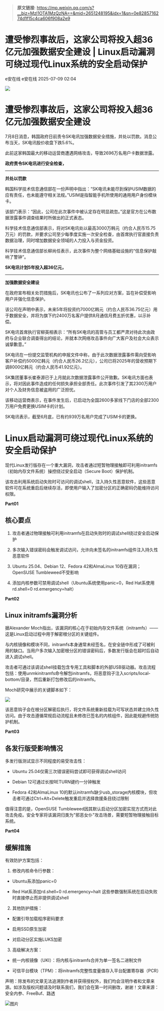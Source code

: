 > **原文链接**: https://mp.weixin.qq.com/s?__biz=MzI1OTA1MzQzNA==&mid=2651248195&idx=1&sn=0e8285716274d1f15c4ca606f908a2e9

#  遭受惨烈事故后，这家公司将投入超36亿元加强数据安全建设 | Linux启动漏洞可绕过现代Linux系统的安全启动保护  
e安在线  e安在线   2025-07-09 02:04  
  
![](https://mmbiz.qpic.cn/sz_mmbiz_png/1Y08O57sHWiahTldalExhOyzXNMO6kcO7ULmiclhSZfg8zVMLHEMUGBu3lBjFbjib8vsYDZzplofMSC7epkHHWpibw/640?wx_fmt=png&from=appmsg "")  
# 遭受惨烈事故后，这家公司将投入超36亿元加强数据安全建设  
  
7月8日消息，韩国政府日前责令SK电讯加强数据安全措施，并处以罚款。消息公布当天，SK电讯股价收盘下跌5.6%。  
  
此前这家韩国最大的移动运营商遭遇网络攻击，导致2696万名用户卡数据泄露。  
  
  
**政府责令SK电讯进行安全检查，**  
  
****  
**并处以罚款**  
  
  
韩国科学技术信息通信部在一份声明中指出：“SK电讯未能尽到保护USIM数据的应有责任，也未能遵守相关法规。”USIM是指智能手机所使用的通用用户身份模块卡。  
  
该部门表示：“因此，公司在此次事件中被认定存在明显疏忽。”这是官方在公布数据泄露事件调查结果时所做出的正式表态。  
  
科学技术信息通信部表示，将对SK电讯处以最高3000万韩元（约合人民币15.75万元）的罚款，并要求公司至少每季度实施一次安全检查，由首席执行官直接负责数据治理，同时增加数据安全领域的人力投入与资金投资。  
  
科学技术信息通信部长柳尚任表示，此次事件为整个网络基础设施的“信息保护敲响了警钟”。  
  
  
**SK电讯计划5年投入超36亿元，**  
  
****  
**加强数据安全建设**  
  
  
在政府宣布相关处罚措施后，SK电讯也公布了一系列应对方案，旨在补偿受影响用户并强化信息保护。  
  
该公司在声明中表示，未来5年将投资约7000亿韩元（约合人民币36.75亿元）用于数据安全，并将为旗下约2400万名客户提供8月通信月费五折优惠，以示补偿。  
  
SK电讯首席执行官柳英相表示：“所有SK电讯的高管与员工都严肃对待此次由政府与企业联合调查得出的结论，并就本次网络攻击事件向广大客户及社会大众表示诚挚歉意。”  
  
SK电讯在一份提交监管机构的申报文件中称，由于此次数据泄露事件需向受影响客户补偿约5000亿韩元（约合人民币26.2亿元），公司已将2025年的营收预期下调8000亿韩元（约合人民币41.92亿元）。  
  
SK集团董事长崔泰源已于上月就此次数据泄露事件公开致歉。SK电讯方面也表示，将对因此事件造成的任何损失承担全部责任。此次事件引发了其2300万用户对个人及财务信息被盗用的广泛担忧。  
  
该移动运营商表示，在事件发生后，已启动为全国2600多家线下门店的全部2300万用户免费更换USIM卡的计划。  
  
SK电讯表示，截至6月底，已有约939万名用户完成了USIM卡的更换。  
  
  
# Linux启动漏洞可绕过现代Linux系统的安全启动保护  
  
现代Linux发行版存在一个重大漏洞，攻击者通过短暂物理接触即可利用initramfs（初始内存文件系统）操控绕过安全启动（Secure Boot）保护机制。  
  
  
该攻击利用系统启动失败时可访问的调试shell，注入持久性恶意软件，这些恶意软件可在系统重启后继续存活，即使用户输入了加密分区的正确密码仍能维持访问权限。  
  
  
**Part01**  
## 核心要点  
  
  
1. 攻击者通过物理接触可利用initramfs在启动失败时的调试shell绕过安全启动保护  
  
  
2. 多次输入错误密码会触发调试访问，允许向未签名的initramfs组件注入持久性恶意软件  
  
  
3. Ubuntu 25.04、Debian 12、Fedora 42和AlmaLinux 10存在漏洞；OpenSUSE Tumbleweed不受影响  
  
  
4. 添加内核参数可禁用调试shell（Ubuntu系统使用panic=0，Red Hat系使用rd.shell=0 rd.emergency=halt）  
  
  
**Part02**  
## Linux initramfs漏洞分析  
  
  
据Alexander Moch指出，该漏洞的核心在于初始内存文件系统（initramfs）——这是Linux启动过程中用于解密根分区的关键组件。  
  
  
与内核镜像和模块不同，initramfs本身通常未经签名，在安全链中形成了可被利用的缺口。当用户多次输入加密根分区的错误密码后，多数发行版会在超时后自动进入调试shell。  
  
  
攻击者可通过该调试shell挂载包含专用工具和脚本的外部USB驱动器。攻击流程包括：使用unmkinitramfs命令解包initramfs，将恶意钩子注入scripts/local-bottom/目录，然后重新打包修改后的initramfs。  
  
  
Moch研究中展示的关键脚本如下：  
  
  
![](https://mmbiz.qpic.cn/mmbiz_jpg/qq5rfBadR3icIpibI5JhZ4XkIZu1PaHMxHq71LJS8yml0DJ78Xr5IM0iaE1yQ8vLaaaC0V59H9JsAmr1s5yaWperg/640?wx_fmt=jpeg&from=appmsg "")  
  
  
该恶意钩子会在根分区解密后执行，将文件系统重新挂载为可写状态并建立持久性访问。由于攻击遵循常规启动流程且未修改已签名的内核组件，因此能规避传统防护机制。  
  
  
**Part03**  
## 各发行版受影响情况  
  
  
多发行版测试显示不同程度的易受攻击性：  
  
- Ubuntu 25.04仅需三次错误密码尝试即可获得调试shell访问  
  
- Debian 12可通过长按RETURN键约一分钟触发  
  
- Fedora 42和AlmaLinux 10的默认initramfs缺少usb_storage内核模块，但攻击者可通过Ctrl+Alt+Delete触发重启并选择救援条目绕过限制  
  
值得注意的是，OpenSUSE Tumbleweed因其默认启动分区加密实现方式而对此攻击免疫。安全专家将该漏洞归类为"邪恶女仆"攻击场景，需要短暂物理接触目标系统。  
  
  
**Part04**  
## 缓解措施  
  
  
有效防护方案包括：  
  
  
1. 修改内核命令行参数：  
- Ubuntu系添加panic=0  
  
- Red Hat系添加rd.shell=0 rd.emergency=halt 这些参数强制系统在启动失败时直接停止而非提供调试shell  
  
2. 其他防护措施：  
- 配置引导加载程序密码要求  
  
- 启用SSD原生加密  
  
- 对启动分区实施LUKS加密  
  
3. 高级解决方案：  
- 统一内核镜像（UKI）：将内核与initramfs合并为单一签名二进制文件  
  
- 可信平台模块（TPM）：将initramfs完整性度量值存入平台配置寄存器（PCR）  
  
声明：除发布的文章无法追溯到作者并获得授权外，我们均会注明作者和文章来源。如涉及版权问题请及时联系我们，我们会在第一时间删改，谢谢！文章来源： 安全内参、FreeBuf、路透  
  
  
  
![图片](https://mmbiz.qpic.cn/sz_mmbiz_jpg/1Y08O57sHWiaM9uv5Q89hYMT8zuKQtQYuvSPy0HyyLwRShZOMcoGgoBy6qiatgDhW3UhCXGVXiaEbS8ANmZwViaMAw/640?wx_fmt=jpeg&from=appmsg&wxfrom=5&wx_lazy=1&wx_co=1&tp=wxpic "")  
  
  
